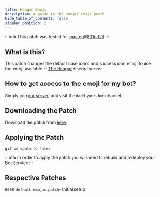 ```yaml
---
title: Hangar Emoji
description: A guide to the Hangar Emoji patch
hide_table_of_contents: false
sidebar_position: 2
---
```


:::info
This patch was tested for [master@801cd26](https://github.com/ZeppelinBot/Zeppelin/commit/801cd2630b5d75dd3c2d132d13a87cd05da0931a)
:::

## What is this?

This patch changes the default case icons and success icon emoji to use the emoji available at [The Hangar](https://discord.gg/uTcdUmF6Q7) discord server.

## How to get access to the emoji for my bot?

Simply join [our server](https://discord.gg/uTcdUmF6Q7), and visit the `#add-your-bot` channel.

## Downloading the Patch

Download the patch from [here](https://github.com/zeppelinhangar/community-patch/blob/main/patches/0008-default-emojis.patch).

## Applying the Patch

`git am <path to file>`

:::info
In order to apply the patch you will need to rebuild and redeploy your Bot Service
:::

## Respective Patches

`0008-default-emojis.patch`- Initial setup

